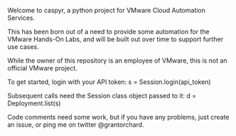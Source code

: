 Welcome to caspyr, a python project for VMware Cloud Automation Services. 

This has been born out of a need to provide some automation for the VMware Hands-On Labs, and will be built out over time to support further use cases. 

While the owner of this repository is an employee of VMware, this is not an official VMware project.

To get started, login with your API token:
s = Session.login(api_token)

Subsequent calls need the Session class object passed to it:
d = Deployment.list(s)

Code comments need some work, but if you have any problems, just create an issue, or ping me on twitter @grantorchard.
